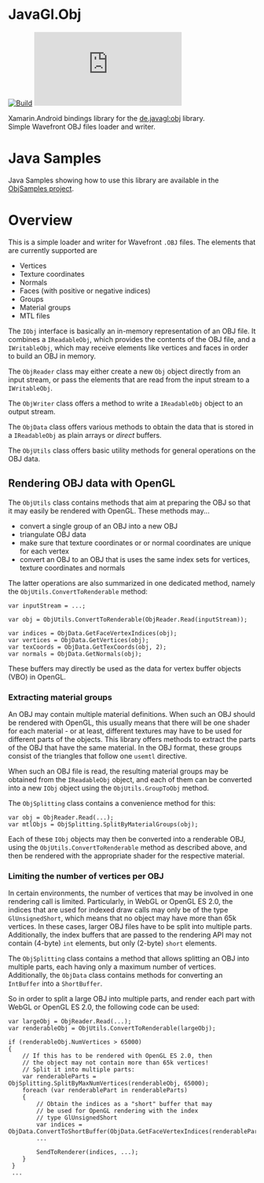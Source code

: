 # JavaGl.Obj
[![Build](https://github.com/Saratsin/JavaGl.Obj/actions/workflows/build.yml/badge.svg)](https://github.com/Saratsin/JavaGl.Obj/actions/workflows/build_and_publish_nuget.yml) 
[![Nuget](https://img.shields.io/nuget/v/JavaGl.Obj)](https://www.nuget.org/packages/JavaGl.Obj)

Xamarin.Android bindings library for the [de.javagl:obj](https://github.com/javagl/Obj) library.  
Simple Wavefront OBJ files loader and writer.

# Java Samples

Java Samples showing how to use this library are available in the [ObjSamples project](https://github.com/javagl/ObjSamples).
    

# Overview

This is a simple loader and writer for Wavefront `.OBJ` files. The elements
that are currently supported are

 - Vertices
 - Texture coordinates
 - Normals
 - Faces (with positive or negative indices)
 - Groups
 - Material groups
 - MTL files
 
The `IObj` interface is basically an in-memory representation of an OBJ file.
It combines a `IReadableObj`, which provides the contents of the OBJ file,
and a `IWritableObj`, which may receive elements like vertices and faces
in order to build an OBJ in memory.

The `ObjReader` class may either create a new `Obj` object directly 
from an input stream, or pass the elements that are read from the input 
stream to a `IWritableObj`.

The `ObjWriter` class offers a method to write a `IReadableObj` object
to an output stream.

The `ObjData` class offers various methods to obtain the data that is
stored in a `IReadableObj` as plain arrays or *direct* buffers. 

The `ObjUtils` class offers basic utility methods for general operations
on the OBJ data. 

## Rendering OBJ data with OpenGL
   
The `ObjUtils` class contains methods that aim at preparing the OBJ so 
that it may easily be rendered with OpenGL. These methods may...

 - convert a single group of an OBJ into a new OBJ
 - triangulate OBJ data
 - make sure that texture coordinates or or normal coordinates are unique
   for each vertex
 - convert an OBJ to an OBJ that is uses the same index sets for vertices,
   texture coordinates and normals

The latter operations are also summarized in one dedicated method, namely
the `ObjUtils.ConvertToRenderable` method:

    var inputStream = ...;

    var obj = ObjUtils.ConvertToRenderable(ObjReader.Read(inputStream));

    var indices = ObjData.GetFaceVertexIndices(obj);
    var vertices = ObjData.GetVertices(obj);
    var texCoords = ObjData.GetTexCoords(obj, 2);
    var normals = ObjData.GetNormals(obj);

These buffers may directly be used as the data for vertex buffer objects (VBO)
in OpenGL. 

### Extracting material groups

An OBJ may contain multiple material definitions. When such an OBJ should
be rendered with OpenGL, this usually means that there will be one shader
for each material - or at least, different textures may have to be used
for different parts of the objects. This library offers methods to extract 
the parts of the OBJ that have the same material. In the OBJ format, these 
groups consist of the triangles that follow one `usemtl` directive.

When such an OBJ file is read, the resulting material groups may be obtained
from the `IReadableObj` object, and each of them can be converted into a new
`IObj` object using the `ObjUtils.GroupToObj` method. 

The `ObjSplitting` class contains a convenience method for this:

    var obj = ObjReader.Read(...);
    var mtlObjs = ObjSplitting.SplitByMaterialGroups(obj);

Each of these `IObj` objects may then be converted into a renderable OBJ,
using the `ObjUtils.ConvertToRenderable` method as described above, 
and then be rendered with the appropriate shader for the respective
material.

### Limiting the number of vertices per OBJ

In certain environments, the number of vertices that may be involved in
one rendering call is limited. Particularly, in WebGL or OpenGL ES 2.0,
the indices that are used for indexed draw calls may only be of the type
`GlUnsignedShort`, which means that no object may have more than
65k vertices. In these cases, larger OBJ files have to be split into
multiple parts. Additionally, the index buffers that are passed to 
the rendering API may not contain (4-byte) `int` elements, but only
(2-byte) `short` elements. 

The `ObjSplitting` class contains a method that allows splitting an
OBJ into multiple parts, each having only a maximum number of vertices.
Additionally, the `ObjData` class contains methods for converting 
an `IntBuffer` into a `ShortBuffer`. 
 
So in order to split a large OBJ into multiple parts, and render each
part with WebGL or OpenGL ES 2.0, the following code can be used:

    var largeObj = ObjReader.Read(...);
    var renderableObj = ObjUtils.ConvertToRenderable(largeObj);
    
    if (renderableObj.NumVertices > 65000)
    {
        // If this has to be rendered with OpenGL ES 2.0, then
        // the object may not contain more than 65k vertices!
        // Split it into multiple parts: 
        var renderableParts = ObjSplitting.SplitByMaxNumVertices(renderableObj, 65000);
        foreach (var renderablePart in renderableParts)
        {
            // Obtain the indices as a "short" buffer that may
            // be used for OpenGL rendering with the index 
            // type GlUnsignedShort
            var indices = ObjData.ConvertToShortBuffer(ObjData.GetFaceVertexIndices(renderablePart));
            ...
            
            SendToRenderer(indices, ...);
        }
     }
     ...
